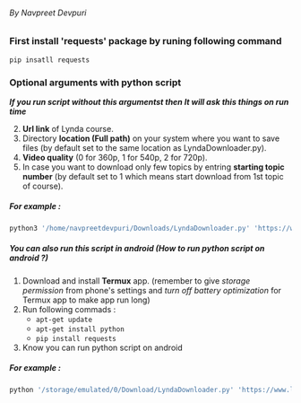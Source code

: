 ###### By Navpreet Devpuri
### First install 'requests' package by runing following command 
`pip insatll requests`

### Optional arguments with python script
***If you run script without this argumentst then It will ask this things on run time***<br/>

2. **Url link** of Lynda course.
3. Directory **location (Full path)** on your system where you want to save files (by default set to the same location as LyndaDownloader.py).
4. **Video quality** (0 for 360p, 1 for 540p, 2 for 720p).
5. In case you want to download only few topics by entring **starting topic number** (by default set to 1 which means start download from 1st topic of course).
##### For example : 
```python 
python3 '/home/navpreetdevpuri/Downloads/LyndaDownloader.py' 'https://www.lynda.com/C-tutorials/C-Essential-Training/772322-2.html' '/home/navpreetdevpuri/Downloads/' 2 
```


##### You can also run this script in android (How to run python script on android ?)
1. Download and install **Termux** app. (remember to give *storage permission* from phone's settings and *turn off battery optimization* for Termux app to make app run long)
2. Run following commads : 
   -  `apt-get update`
   -  `apt-get install python`
   -  `pip install requests`
3. Know you can run python script on android


##### For example : 
```python 
python '/storage/emulated/0/Download/LyndaDownloader.py' 'https://www.lynda.com/C-tutorials/C-Essential-Training/772322-2.html' '/storage/emulated/0/Download/' 2 
```



